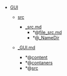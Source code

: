 - <a href = "E:\Node_projects\Node_Way\NBase\_Md\_Index\__Closer\_Postgres\GUI\cat.GUI\dir.GUI.md">GUI</a>
    - <a href = "E:\Node_projects\Node_Way\NBase\_Md\_Index\__Closer\_Postgres\GUI\src\cat.src\dir.src.md">src</a>
        - <a href = "E:\Node_projects\Node_Way\NBase\_Md\_Index\__Closer\_Postgres\GUI\src\_src.md">_src.md</a>
            - *@[file_src.md](file_src.md)
            - *@[_NameDir](NameDir/_NameDir.md)
    
    - <a href = "E:\Node_projects\Node_Way\NBase\_Md\_Index\__Closer\_Postgres\GUI\_GUI.md">_GUI.md</a>
        - *@[content](content/_content.md)
        - *@[contaners](contaners/_contaners.md)
        - *@[src](src/_src.md)
